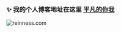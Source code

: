 <!--
**ComicAuthor/ComicAuthor** is a ✨ _special_ ✨ repository because its `README.md` (this file) appears on your GitHub profile.

Here are some ideas to get you started:

- 🔭 I’m currently working on ...
- 🌱 I’m currently learning ...
- 👯 I’m looking to collaborate on ...
- 🤔 I’m looking for help with ...
- 💬 Ask me about ...
- 📫 How to reach me: ...
- 😄 Pronouns: ...
- ⚡ Fun fact: ...
-->
### ✨ 我的个人博客地址在这里 [平凡的你我](https://reinness.com)

![reinness.com](https://count.getloli.com/@reinness?name=reinness&theme=asoul&padding=7&offset=0&scale=1&pixelated=1&darkmode=auto)
